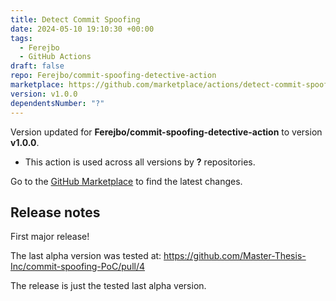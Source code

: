 ```yaml
---
title: Detect Commit Spoofing
date: 2024-05-10 19:10:30 +00:00
tags:
  - Ferejbo
  - GitHub Actions
draft: false
repo: Ferejbo/commit-spoofing-detective-action
marketplace: https://github.com/marketplace/actions/detect-commit-spoofing
version: v1.0.0
dependentsNumber: "?"
---
```



Version updated for **Ferejbo/commit-spoofing-detective-action** to version **v1.0.0**.
- This action is used across all versions by **?** repositories.

Go to the [GitHub Marketplace](https://github.com/marketplace/actions/detect-commit-spoofing) to find the latest changes.

## Release notes

First major release!

The last alpha version was tested at: https://github.com/Master-Thesis-Inc/commit-spoofing-PoC/pull/4

The release is just the tested last alpha version.
